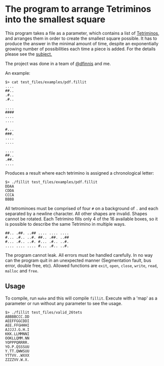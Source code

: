 # The program to arrange Tetriminos into the smallest square

This program takes a file as a parameter, which contains a list of [Tetriminos](https://en.wikipedia.org/wiki/Tetromino), and arranges them in order to create the smallest square possible. It has to produce the answer in the minimal amount of time, despite an exponentially growing number of possibilities each time a piece is added. For the details please see the [subject.](https://github.com/sharvas/fillit/raw/master/fillit.en.pdf)

The project was done in a team of [@dfinnis](https://github.com/dfinnis) and me.

An example:
```console
$> cat test_files/examples/pdf.fillit
....
##..
.#..
.#..

....
####
....
....

#...
###.
....
....

....
##..
.##.
....
```

Produces a result where each tetrimino is assigned a chronological letter:
```console
$> ./fillit test_files/examples/pdf.fillit
DDAA
CDDA
CCCA
BBBB
```

All tetrominoes must be comprised of four `#` on a background of `.` and each separated by a newline character. All other shapes are invalid. Shapes cannot be rotated. Each Tetrimino fills only 4 of the 16 available boxes, so it is possible to describe the same Tetrimino in multiple ways.

```console
##.. .##. ..## .... .... ....
#... .#.. ..#. ##.. .##. ..##
#... .#.. ..#. #... .#.. ..#.
.... .... .... #... .#.. ..#.
```

The program cannot leak. All errors must be handled carefully. In no way can the program quit in an unexpected manner (Segmentation fault, bus error, double free, etc). Allowed functions are `exit`, `open`, `close`, `write`, `read`, `malloc` and `free`.

## Usage

To compile, run `make` and this will compile `fillit`. Execute with a 'map' as a parameter or run without any parameter to see the usage.

```console
$> ./fillit test_files/valid_26tets
ABBBBCCC.DD
AEEFFGGCDDI
AEE.FFGHHHI
AJJJJ.G.H.I
KKK.LLMMNNI
OOKLLQMM.NN
YOPPPQRRRR.
YO.P.QSSSUU
Y.TT.QWWSUU
YTTVV..WXXX
ZZZZVV.W.X.
```
